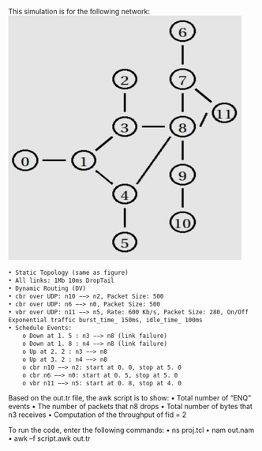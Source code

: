 This simulation is for the following network:
	![Screenshot](screenshot.jpg)
	
	• Static Topology (same as figure) 
	• All links: 1Mb 10ms DropTail 
	• Dynamic Routing (DV) 
	• cbr over UDP: n10 −−> n2, Packet Size: 500 
	• cbr over UDP: n6 −−> n0, Packet Size: 500
	• vbr over UDP: n11 −−> n5, Rate: 600 Kb/s, Packet Size: 280, On/Off Exponential traffic burst_time_ 150ms, idle_time_ 100ms
	• Schedule Events: 
		o Down at 1. 5 : n3 −−> n8 (link failure) 
		o Down at 1. 8 : n4 −−> n8 (link failure) 
		o Up at 2. 2 : n3 −−> n8 
		o Up at 3. 2 : n4 −−> n8 
		o cbr n10 −−> n2: start at 0. 0, stop at 5. 0 
		o cbr n6 −−> n0: start at 0. 5, stop at 5. 0 
		o vbr n11 −−> n5: start at 0. 8, stop at 4. 0
Based on the out.tr file, the awk script is to show:
	• Total number of “ENQ” events 
	• The number of packets that n8 drops 
	• Total number of bytes that n3 receives 
	• Computation of the throughput of fid = 2

To run the code, enter the following commands:
	• ns proj.tcl
	• nam out.nam
	• awk –f script.awk out.tr
